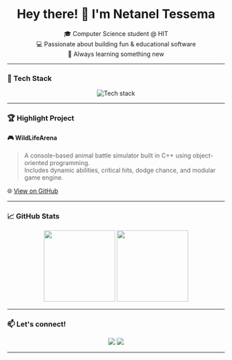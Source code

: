 

<h1 align="center">Hey there! 👋 I'm Netanel Tessema</h1>
<p align="center">
🎓 Computer Science student @ HIT<br>
💻 Passionate about building fun & educational software<br>
🌟 Always learning something new
</p>

---

### 🧰 Tech Stack
<p align="center">
  <img src="https://skillicons.dev/icons?i=python,java,cpp,html,css" alt="Tech stack" />
</p>

---

### 🏆 Highlight Project

#### 🎮 WildLifeArena
> A console-based animal battle simulator built in C++ using object-oriented programming.  
> Includes dynamic abilities, critical hits, dodge chance, and modular game engine.

🌐 [View on GitHub](https://github.com/Netanel-Tessema/WildLifeArena)

---

### 📈 GitHub Stats
<p align="center">
  <img src="https://github-readme-stats.vercel.app/api?username=Netanel-Tessema&show_icons=true&theme=tokyonight" height="165" />
  <img src="https://github-readme-stats.vercel.app/api/top-langs/?username=Netanel-Tessema&layout=compact&theme=tokyonight" height="165" />
</p>

---

### 📫 Let's connect!
<p align="center">
  <a href="https://www.linkedin.com/in/netanel-tessema-4abaaa277"><img src="https://img.shields.io/badge/LinkedIn-blue?style=flat&logo=linkedin&labelColor=blue" /></a>
  <a href="mailto:tesemanetanel@gmail.com"><img src="https://img.shields.io/badge/Gmail-red?style=flat&logo=gmail&logoColor=white" /></a>
</p>

---
